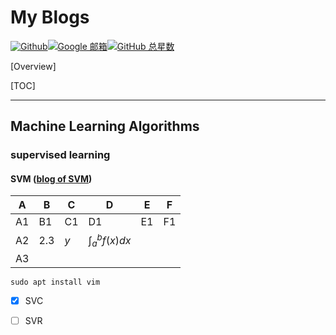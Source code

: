 # My Blogs

[![Github](https://img.shields.io/badge/-Github-333?style=flat&logo=Github&logoColor=white)](https://github.com/HugoPhi)[![Google 邮箱](https://img.shields.io/badge/Email-Google-green?logo=gmail)](mailto:hugonelsonm3@gmail.com)[![GitHub 总星数](https://img.shields.io/github/stars/HugoPhi?style=social)](https://github.com/HugoPhi)



[Overview]

[TOC]



---

## Machine Learning Algorithms

### supervised learning

#### SVM ([blog of SVM](./post/svm/index.html))


| A    | B    | C    | D                | E    | F    |
| ---- | ---- | ---- | ---------------- | ---- | ---- |
| A1   | B1   | C1   | D1               | E1   | F1   |
| A2   | 2.3  | $y$  | $\int_a^bf(x)dx$ |      |      |
| A3   |      |      |                  |      |      |

`sudo apt install vim`

- [x] SVC

- [ ] SVR

